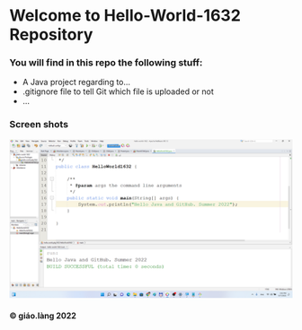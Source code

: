 # Welcome to Hello-World-1632 Repository

### You will find in this repo the following stuff:

* A Java project regarding to...  
* .gitignore file to tell Git which file is uploaded or not
* ...

### Screen shots
![Source code](https://github.com/doit-now/hello-world-1632/blob/main/images/Source.png)

#### © giáo.làng 2022